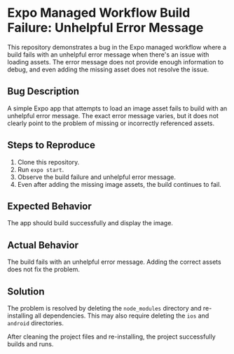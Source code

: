 # Expo Managed Workflow Build Failure: Unhelpful Error Message

This repository demonstrates a bug in the Expo managed workflow where a build fails with an unhelpful error message when there's an issue with loading assets. The error message does not provide enough information to debug, and even adding the missing asset does not resolve the issue.

## Bug Description

A simple Expo app that attempts to load an image asset fails to build with an unhelpful error message. The exact error message varies, but it does not clearly point to the problem of missing or incorrectly referenced assets.

## Steps to Reproduce

1. Clone this repository.
2. Run `expo start`.
3. Observe the build failure and unhelpful error message. 
4. Even after adding the missing image assets, the build continues to fail.

## Expected Behavior

The app should build successfully and display the image.

## Actual Behavior

The build fails with an unhelpful error message. Adding the correct assets does not fix the problem.

## Solution

The problem is resolved by deleting the `node_modules` directory and re-installing all dependencies. This may also require deleting the `ios` and `android` directories. 

After cleaning the project files and re-installing, the project successfully builds and runs.